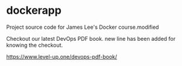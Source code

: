 # dockerapp
Project source code for James Lee's Docker course.modified

Checkout our latest DevOps PDF book.
new line has been added for knowing the checkout.

https://www.level-up.one/devops-pdf-book/

